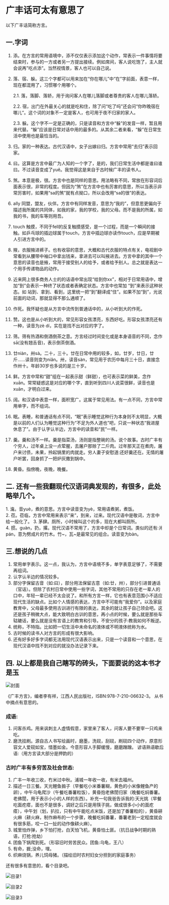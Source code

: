 # 广丰话可太有意思了

 以下广丰话简称方言。  

## 一.字词  

1. 添。在方言的常用语境中，添不仅仅表示添加这个动作，常表示一件事情将要结束时，参与的一方或者另一方提出接续。例如席间，客人说吃饱了，主人就会说再”吃点添”。当然视情景，客人也可以自己说。  

2. 落、宿、躲。这三个字都可以用来加在“你在哪儿”中“在”字前面，表意一样，现在都混用了，习惯哪个用哪个。 

   2.1. 落，落脚、落轿，用于询问客人在哪儿落脚或者尊贵的客人在哪儿落轿。 

   2.2. 宿，出门在外最关心的就是吃和住，除了问“吃了吗”还会问“你昨晚宿在哪儿”。这个词的对象不一定是客人，也可用于夜不归家的家人。

    2.3. 躲。这个字不一定是正确的，只是读音和方言中“躲”的发音一样，暂且用来代替。“躲”应该是日常对话中用的最多的。从其余二者来看，“躲”在日常生活中使用也是最恰当的。  

3. 归。家的一种表达。古代汉语中，女子出嫁曰归。方言中常用“去归”表示回家。  

4. 曰。这算是方言中最广为人知的一个字了，是的，我们日常生活中都是谁曰谁曰。不过读音变成了yuě。我觉得这是来自于古时候广丰的读书人。 

5. 煞。本意是极，很。方言中也是同样的意思。用法略有不同，常放在形容词后面表示很，非常的程度。但因为“煞”在方言中也有厉害的意思，所以当表示非常厉害时，如果用“sa的煞”就有点拗口，所以会改用“sa的很”的表达。 

6. ally 同盟，盟友，伙伴。方言中有同样发音，意思为“我的”，但意思更偏向于描述我所属的共同体，如我的家，我的学校，我的父母。而不是我的所属，如我的书，我的车等则用吾。 

7. touch 触摸，不同于fell的反复触摸感受，是一个过程，而是一个瞬间的接触。如乒乓球的插边球属于touch，方言中插边球亦读作touch，应是早期被人引进方言中的。  

8. 掖，衣服掖进裤子。也有收容的意思，大概和古代衣服的特点有关，电视剧中常看到从腰带中袖口中拿出钱来，拿进去可以叫掖进去。方言中拿的其中一个意思的读音也是掖，常用于接受别人的给予，或者给予别人。总之就是表达一个用手传递物品的动作。  

9. 近来网上很多商务人士的的话语中常出现“给到你xx”，相对于日常用语中，增加“到”会表示一种终了状态或者表确定状态。方言中也常加 “到”来表示这种状态。如 站到、拿到、看到，这里统一把“到”翻译成“住”。如果不加“到”，光说前面的动词，那就显得不那么通顺了。  

10. 作死。我怀疑也是从方言中流传到普通话中的，从小听到大的作死。  

11. 赞。这也是从小听到大的，常见形容女孩漂亮，东西好吃。形容女孩漂亮还有一种，读音为zè dí，实在是找不出对应的字了。  

12. 筛。筛有热酒和倒酒倒茶之意。方言经过时间变化或是本身语音的不同，念作sā(没有翘舌音)，表示倒茶倒酒。  

13. 廿niàn，卅sà。二十，三十。廿在日常中用的较多，如，廿岁，廿日，廿斤……读音则变为niǎn。卅，读音sàn，常见用于农历中每月三十日，直接念作卅十。年龄30岁也多说的是三十岁。  

14. 鲜。方言中常和“甜”组在一起表示甜（鲜甜），也可表示菜的鲜美，念作xuān。常常疑惑这是对应的哪个字，直到听到四川人说菜很鲜，读音也是xuān，才明白过来。  

15. 阔。和汉语中表意一样，面积宽广。这属于常见用法。有一点不同，方言中常用单字，而不组词。  

16. 眠。表睡，和普通话有点不同，“眠”表示睡觉这种行为本身则不太明显，大概是以前的人们认为睡觉这种行为“不足为外人道也”吧，只说一种状态“我进屋休息了”。由于认字认半边，方言中的读音和“民”一样。  

17. 羹。羹和汤不一样。羹是指菜汤，汤则是指整碗的汤。说个故事。古时广丰有个穷人，过年桌上没一点荤腥，去屠户那赊了二斤肉。过年那天正在煮肉，屠户来讨债，未果，拎起锅里的肉就走。穷人妻子安慰道:还好羹还在。无情的屠户听罢，回身抓了一把炉灰撒到锅中。  

18. 黄昏。指傍晚，夜晚，晚餐。   

    

## 二. 还有一些我翻现代汉语词典发现的，有很多，此处略举几个。
1. 㵸。音yuè，煮的意思。方言中读音变为yè，常用语煮粥，煮饭。  
2. 莅。莅临，方言中常用来表示“来”，到来，过来。现代汉语中是敬词，方言中给一般化了。 
3. 茅肆。厕所，小时候叫这个的多，现在大都叫厕所。  
4. 掼。guàn，扔，撂。现代汉语不常用了，方言中却是个日常词。类似的还有:爿pán，意为劈成片的竹木。竹~，瓦~是最常见的组合。读音变为bàn。   

## 三.想说的几点   

1. 常用单字表示。这一点，我认为，方言中语境不多，单字表意足够了，不需要再组词。 
2. 认字认半边的情况较多。  
3. 部分字保留古音（如:曰），部分用法保留古意（如:廿，卅），部分引进普通话（官话）。但除了农村日常中使用一些字词，其他不常用的只存在老一辈人的口中，年轻一辈已经不太会说了。和所有方言一样，它也有表意范围小不适应现代生活的缺点。比如个人情感的表达，方言中不可能有“我爱你”。以及家庭教育中，父母最多使用古训进行有限的表达，其余的就让孩子自己领会吧。这还是孩子稍微大点，能大致明白古训的意思，再小点的时候，要么就是那些车轱辘话，要么就是没有言语上的教育和引导。不安分的孩子:教我如何不叛逆。  
4. 统称，不特指。比如把一切生活中未命名的液体或不明液体统称为水。 
5. 古时候的读书人对方言的形成有很大影响。  
6. 还有好多好多字词都无法用现代汉语表示出来，只是一个读音和一个意思，在现代汉语中找不到对应的就没办法记录下来。   

## 四. 以上都是我自己瞎写的砖头，下面要说的这本书才是玉

![封面](/assets/bookface.jpg)

《广丰方言》，编者李有祥，江西人民出版社，ISBN:978-7-210-06632-3。  从书中摘点有意思的。  

### 成语:

1. 问客杀鸡。用来讽刺主人虚情假意，家里来了客人，问客人要不要宰一只鸡来吃。  
2. 磨洗挂刷。源自古人书写绘画时，磨墨，洗砚，刮砚，刷砚四个动作，原意形容文人爱砚如宝，惜墨如金。今意形容人手脚缓慢，磨磨蹭蹭。  谚语熟语歇后语:（用方言读大部分是押韵的）  
### 古时广丰有多穷苦及社会世态: 
1. 广丰一年收三收，冇米过中秋。浦城一年收一收，有米去福州。  
2. 描述一日三餐。天光鲤鱼搧子（早餐吃小米番薯糊，黄色的小米像鲤鱼产的卵），中午乌龟爬沙（午餐吃番薯粒饭），黄昏抱老佛誾归家（晚餐吃焖番薯。老佛誾，用于表示小小的人样的东西）。补充一句我爸告诉我的:天光挑（早餐吃面疙瘩，面也不是很多，调好之后只是用筷子挑，做成很多小小的面疙瘩），中午划（划，扒拉，只有中午能吃点米饭，还是加了番薯粒的），黄昏耕火麻（耕火麻，制作麻布的一个步骤，晚餐吃焖番薯，番薯老到一定程度就会有很多筋，咬一口一扯的动作像耕火麻）。 
3. 城里怕炸弹，乡下怕打抢，白天怕飞机，黄昏怕土匪。（抗日战争时期的熟语，打抢:抢劫） 
4. 团鱼下锅爬到死。（形容旧时劳苦民众。团鱼:乌龟，王八）  
5. 有命，捱;没命，埋。  
6. 织麻烧锅，养儿饲母猪。（描绘旧时农村妇女分担到的家庭事务）

还有很多有意思的，看个目录吧。 

![目录1](/assets/content1.jpg)

![目录2](/assets/content2.jpg)

![目录3](/assets/content2.jpg)